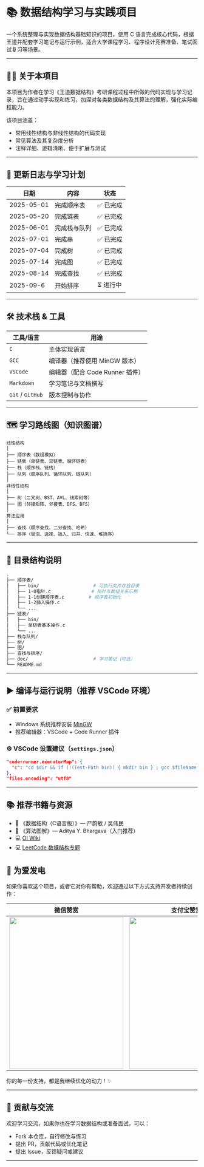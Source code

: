 # 📚 数据结构学习与实践项目

 一个系统整理与实现数据结构基础知识的项目，使用 C 语言完成核心代码，根据王道并配套学习笔记与运行示例，适合大学课程学习、程序设计竞赛准备、笔试面试复习等场景。

---

## 🧑‍🎓 关于本项目

本项目为作者在学习《王道数据结构》考研课程过程中所做的代码实现与学习记录，旨在通过动手实现和练习，加深对各类数据结构及其算法的理解，强化实际编程能力。

该项目涵盖：

- 常用线性结构与非线性结构的代码实现
- 常见算法及其复杂度分析
- 注释详细、逻辑清晰、便于扩展与测试

---

## 🧭 更新日志与学习计划

| 日期       | 内容                          | 状态     |
| ---------- | ---------------------------- | -------- |
| 2025-05-01 | 完成顺序表                | ✅ 已完成 |
| 2025-05-20 | 完成链表                   | ✅ 已完成 |
| 2025-06-01 | 完成栈与队列             | ✅ 已完成 |
| 2025-07-01 | 完成串             | ✅ 已完成 |
| 2025-07-04 | 完成树             | ✅ 已完成  |
| 2025-07-14 | 完成图             | ✅ 已完成 |
| 2025-08-14 | 完成查找             | ✅ 已完成 |
| 2025-09-6  | 开始排序             | ⏳ 进行中 |

---

## 🛠 技术栈 & 工具

| 工具/语言        | 用途                            |
| ---------------- | ------------------------------- |
| `C`              | 主体实现语言                    |
| `GCC`            | 编译器（推荐使用 MinGW 版本）   |
| `VSCode`         | 编辑器（配合 Code Runner 插件） |
| `Markdown`       | 学习笔记与文档撰写              |
| `Git` / `GitHub` | 版本控制与协作                  |

---

## 🗺️ 学习路线图（知识图谱）

```text
线性结构
│
├── 顺序表（数组模拟）
├── 链表（单链表、双链表、循环链表）
├── 栈（顺序栈、链栈）
├── 队列（顺序队列、循环队列、链队列）
│
非线性结构
│
├── 树（二叉树、BST、AVL、线索树等）
├── 图（邻接矩阵、邻接表、DFS、BFS）
│
算法应用
│
├── 查找（顺序查找、二分查找、哈希）
└── 排序（冒泡、选择、插入、归并、快速、堆排序）
```

---

## 📁 目录结构说明

```bash
.
├── 顺序表/
│   ├── bin/                    # 可执行文件存放目录
│   ├── 1-0指针.c               # 指针与数组关系示例
│   ├── 1-1创建顺序表.c         # 顺序表初始化
│   ├── 1-2插入操作.c
│   └── ...
├── 链表/
│   ├── bin/                   
│   ├── 单链表基本操作.c
│   └── ...
├── 栈与队列/
├── 树/
├── 图/
├── 查找与排序/
├── doc/                        # 学习笔记（可选）
└── README.md
```

---

## ▶️ 编译与运行说明（推荐 VSCode 环境）

### ✅ 前置要求

- Windows 系统推荐安装 [MinGW](https://www.mingw-w64.org/)
- 推荐编辑器：VSCode + Code Runner 插件

### ⚙️ VSCode 设置建议（`settings.json`）

```json
"code-runner.executorMap": {
  "c": "cd $dir && if (!(Test-Path bin)) { mkdir bin } ; gcc $fileName -o bin/$fileNameWithoutExt.exe ; if ($?) { ./bin/$fileNameWithoutExt.exe }"
},
"files.encoding": "utf8"
```

---

## 📚 推荐书籍与资源

- 📘 《数据结构（C语言版）》— 严蔚敏 / 吴伟民
- 📘 《算法图解》— Aditya Y. Bhargava（入门推荐）
- 💻 [OI Wiki](https://oi-wiki.org/)
- 💻 [LeetCode 数据结构专题](https://leetcode.cn/)

## 💖 为爱发电

如果你喜欢这个项目，或者它对你有帮助，欢迎通过以下方式支持开发者持续创作：

| 微信赞赏 | 支付宝赞赏 |
| -------- | ---------- |
| <img src="https://github.com/user-attachments/assets/56c55ac6-e43f-480a-b87c-49c3eb61021e" width="300" height="400"> | <img src="https://github.com/user-attachments/assets/87747148-76f9-4cd7-8864-f48501bec597" width="300" height="400"> |



你的每一份支持，都是我继续优化的动力！✨

---
## 🤝 贡献与交流

欢迎学习交流，如果你也在学习数据结构或准备面试，可以：

* Fork 本仓库，自行修改与练习
* 提出 PR，贡献代码或优化笔记
* 提出 Issue，反馈疑问或建议

---

